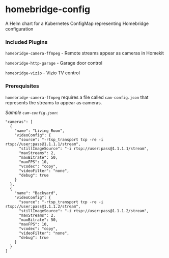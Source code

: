 # homebridge-config

A Helm chart for a Kubernetes ConfigMap representing Homebridge configuration

### Included Plugins

`homebridge-camera-ffmpeg` - Remote streams appear as cameras in Homekit

`homebridge-http-garage` - Garage door control

`homebridge-vizio` - Vizio TV control

### Prerequisites

`homebridge-camera-ffmpeg` requires a file called `cam-config.json` that represents the streams to appear as cameras.

*Sample `cam-config.json`:* 

```
"cameras": [
  {
    "name": "Living Room",
    "videoConfig": {
      "source": "-rtsp_transport tcp -re -i rtsp://user:pass@1.1.1.1/stream",
      "stillImageSource": "-i rtsp://user:pass@1.1.1.1/stream",
      "maxStreams": 2,
      "maxBitrate": 50,
      "maxFPS": 10,
      "vcodec": "copy",
      "videoFilter": "none",
      "debug": true
    }
  },
  {
    "name": "Backyard",
    "videoConfig": {
      "source": "-rtsp_transport tcp -re -i rtsp://user:pass@1.1.1.2/stream",
      "stillImageSource": "-i rtsp://user:pass@1.1.1.2/stream",
      "maxStreams": 2,
      "maxBitrate": 50,
      "maxFPS": 10,
      "vcodec": "copy",
      "videoFilter": "none",
      "debug": true
    }
  }
]
```

